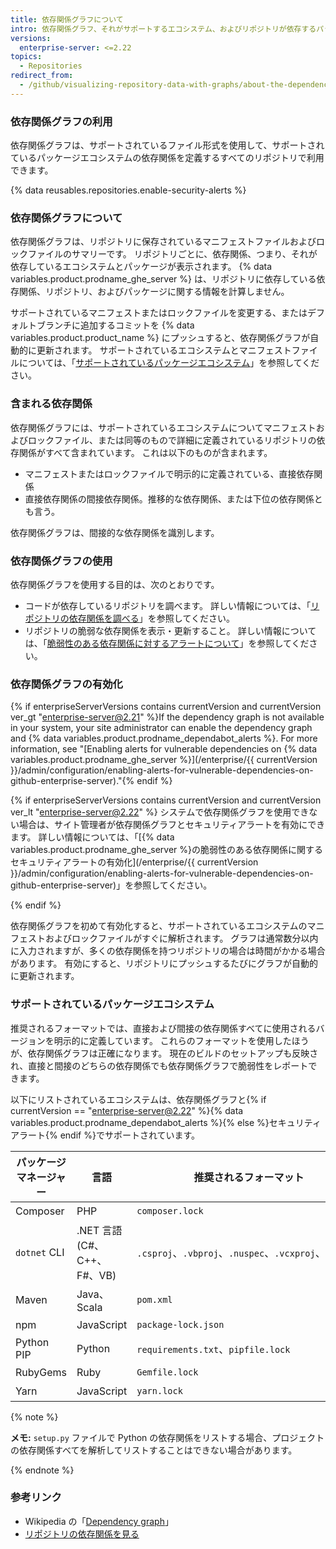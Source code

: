 ```yaml
---
title: 依存関係グラフについて
intro: 依存関係グラフ、それがサポートするエコシステム、およびリポジトリが依存するパッケージの決定方法についての詳細。
versions:
  enterprise-server: <=2.22
topics:
  - Repositories
redirect_from:
  - /github/visualizing-repository-data-with-graphs/about-the-dependency-graph
---
```

<!--See /content/code-security/supply-chain-security/about-the-dependency-graph for the latest version of this article -->

### 依存関係グラフの利用

依存関係グラフは、サポートされているファイル形式を使用して、サポートされているパッケージエコシステムの依存関係を定義するすべてのリポジトリで利用できます。

{% data reusables.repositories.enable-security-alerts %}

### 依存関係グラフについて

依存関係グラフは、リポジトリに保存されているマニフェストファイルおよびロックファイルのサマリーです。 リポジトリごとに、依存関係、つまり、それが依存しているエコシステムとパッケージが表示されます。 {% data variables.product.prodname_ghe_server %} は、リポジトリに依存している依存関係、リポジトリ、およびパッケージに関する情報を計算しません。

サポートされているマニフェストまたはロックファイルを変更する、またはデフォルトブランチに追加するコミットを {% data variables.product.product_name %} にプッシュすると、依存関係グラフが自動的に更新されます。 サポートされているエコシステムとマニフェストファイルについては、「[サポートされているパッケージエコシステム](#supported-package-ecosystems)」を参照してください。

### 含まれる依存関係

依存関係グラフには、サポートされているエコシステムについてマニフェストおよびロックファイル、または同等のもので詳細に定義されているリポジトリの依存関係がすべて含まれています。 これは以下のものが含まれます。

- マニフェストまたはロックファイルで明示的に定義されている、直接依存関係
- 直接依存関係の間接依存関係。推移的な依存関係、または下位の依存関係とも言う。

依存関係グラフは、間接的な依存関係を識別します。

### 依存関係グラフの使用

依存関係グラフを使用する目的は、次のとおりです。

- コードが依存しているリポジトリを調べます。 詳しい情報については、「[リポジトリの依存関係を調べる](/github/visualizing-repository-data-with-graphs/exploring-the-dependencies-of-a-repository)」を参照してください。
- リポジトリの脆弱な依存関係を表示・更新すること。 詳しい情報については、「[脆弱性のある依存関係に対するアラートについて](/github/managing-security-vulnerabilities/about-alerts-for-vulnerable-dependencies)」を参照してください。

### 依存関係グラフの有効化

{% if enterpriseServerVersions contains currentVersion and currentVersion ver_gt "enterprise-server@2.21" %}If the dependency graph is not available in your system, your site administrator can enable the dependency graph and {% data variables.product.prodname_dependabot_alerts %}. For more information, see "[Enabling alerts for vulnerable dependencies on {% data variables.product.prodname_ghe_server %}](/enterprise/{{ currentVersion }}/admin/configuration/enabling-alerts-for-vulnerable-dependencies-on-github-enterprise-server)."{% endif %}

{% if enterpriseServerVersions contains currentVersion and currentVersion ver_lt "enterprise-server@2.22" %} システムで依存関係グラフを使用できない場合は、サイト管理者が依存関係グラフとセキュリティアラートを有効にできます。 詳しい情報については、「[{% data variables.product.prodname_ghe_server %}の脆弱性のある依存関係に関するセキュリティアラートの有効化](/enterprise/{{ currentVersion }}/admin/configuration/enabling-alerts-for-vulnerable-dependencies-on-github-enterprise-server)」を参照してください。

{% endif %}

依存関係グラフを初めて有効化すると、サポートされているエコシステムのマニフェストおよびロックファイルがすぐに解析されます。 グラフは通常数分以内に入力されますが、多くの依存関係を持つリポジトリの場合は時間がかかる場合があります。 有効にすると、リポジトリにプッシュするたびにグラフが自動的に更新されます。

### サポートされているパッケージエコシステム
<!-- If you make changes to this feature, update /getting-started-with-github/github-language-support to reflect any changes to supported packages. -->

推奨されるフォーマットでは、直接および間接の依存関係すべてに使用されるバージョンを明示的に定義しています。 これらのフォーマットを使用したほうが、依存関係グラフは正確になります。 現在のビルドのセットアップも反映され、直接と間接のどちらの依存関係でも依存関係グラフで脆弱性をレポートできます。

以下にリストされているエコシステムは、依存関係グラフと{% if currentVersion == "enterprise-server@2.22" %}{% data variables.product.prodname_dependabot_alerts %}{% else %}セキュリティアラート{% endif %}でサポートされています。

| パッケージマネージャー  | 言語                     | 推奨されるフォーマット                                        | サポートされているすべてのフォーマット                                                  |
| ------------ | ---------------------- | -------------------------------------------------- | -------------------------------------------------------------------- |
| Composer     | PHP                    | `composer.lock`                                    | `composer.json`、`composer.lock`                                      |
| `dotnet` CLI | .NET 言語 (C#、C++、F#、VB) | `.csproj`、`.vbproj`、`.nuspec`、`.vcxproj`、`.fsproj` | `.csproj`、`.vbproj`、`.nuspec`、`.vcxproj`、`.fsproj`、`packages.config` |
| Maven        | Java、Scala             | `pom.xml`                                          | `pom.xml`                                                            |
| npm          | JavaScript             | `package-lock.json`                                | `package-lock.json`、`package.json`                                   |
| Python PIP   | Python                 | `requirements.txt`、`pipfile.lock`                  | `requirements.txt`, `pipfile`, `pipfile.lock`, `setup.py`*           |
| RubyGems     | Ruby                   | `Gemfile.lock`                                     | `Gemfile.lock`、`Gemfile`、`*.gemspec`                                 |
| Yarn         | JavaScript             | `yarn.lock`                                        | `package.json`、`yarn.lock`                                           |

{% note %}

**メモ:** `setup.py` ファイルで Python の依存関係をリストする場合、プロジェクトの依存関係すべてを解析してリストすることはできない場合があります。

{% endnote %}

### 参考リンク

- Wikipedia の「[Dependency graph](https://en.wikipedia.org/wiki/Dependency_graph)」
- [リポジトリの依存関係を見る](/github/visualizing-repository-data-with-graphs/exploring-the-dependencies-of-a-repository)

